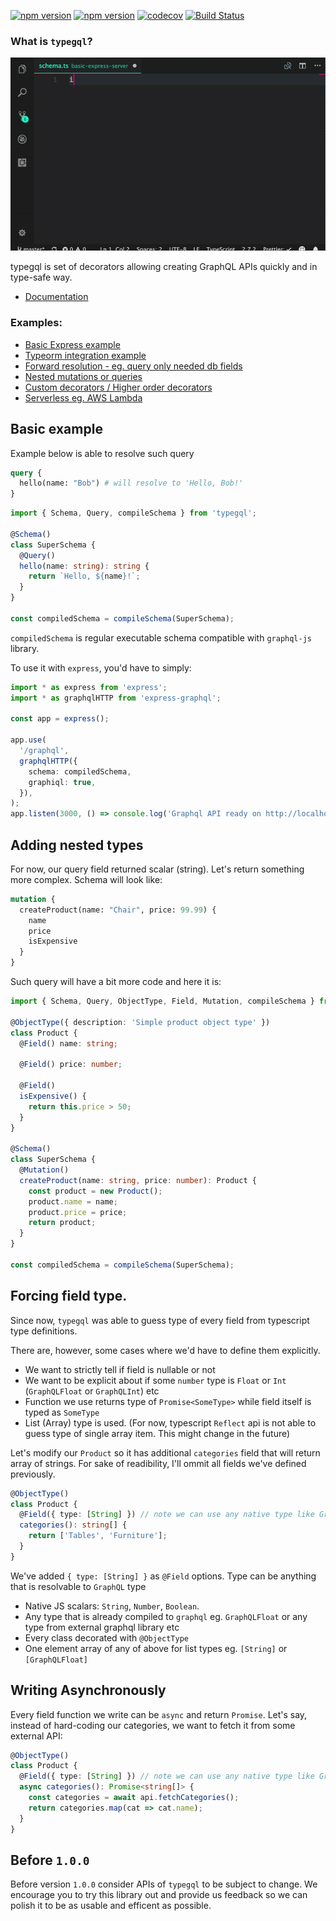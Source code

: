 [![npm version](https://badge.fury.io/js/typegql.svg)](https://badge.fury.io/js/typegql)
[![npm version](https://david-dm.org/prismake/typegql.svg)](https://david-dm.org/prismake/typegql)
[![codecov](https://codecov.io/gh/prismake/typegql/branch/master/graph/badge.svg)](https://codecov.io/gh/prismake/typegql)
[![Build Status](https://api.travis-ci.org/prismake/typegql.svg?branch=master)](https://travis-ci.org/prismake/typegql)

### What is `typegql`?

![demo](assets/demo.gif)

typegql is set of decorators allowing creating GraphQL APIs quickly and in type-safe way.

* [Documentation](https://prismake.github.io/typegql/)

### Examples:

* [Basic Express example](examples/basic-express-server)
* [Typeorm integration example](examples/typeorm-basic-integration)
* [Forward resolution - eg. query only needed db fields](examples/forward-resolution)
* [Nested mutations or queries](examples/nested-mutation-or-query)
* [Custom decorators / Higher order decorators](examples/custom-decorators)
* [Serverless eg. AWS Lambda](examples/serverless)

## Basic example

Example below is able to resolve such query

```graphql
query {
  hello(name: "Bob") # will resolve to 'Hello, Bob!'
}
```

```typescript
import { Schema, Query, compileSchema } from 'typegql';

@Schema()
class SuperSchema {
  @Query()
  hello(name: string): string {
    return `Hello, ${name}!`;
  }
}

const compiledSchema = compileSchema(SuperSchema);
```

`compiledSchema` is regular executable schema compatible with `graphql-js` library.

To use it with `express`, you'd have to simply:

```typescript
import * as express from 'express';
import * as graphqlHTTP from 'express-graphql';

const app = express();

app.use(
  '/graphql',
  graphqlHTTP({
    schema: compiledSchema,
    graphiql: true,
  }),
);
app.listen(3000, () => console.log('Graphql API ready on http://localhost:3000/graphql'));
```

## Adding nested types

For now, our query field returned scalar (string). Let's return something more complex. Schema will look like:

```graphql
mutation {
  createProduct(name: "Chair", price: 99.99) {
    name
    price
    isExpensive
  }
}
```

Such query will have a bit more code and here it is:

```typescript
import { Schema, Query, ObjectType, Field, Mutation, compileSchema } from 'typegql';

@ObjectType({ description: 'Simple product object type' })
class Product {
  @Field() name: string;

  @Field() price: number;

  @Field()
  isExpensive() {
    return this.price > 50;
  }
}

@Schema()
class SuperSchema {
  @Mutation()
  createProduct(name: string, price: number): Product {
    const product = new Product();
    product.name = name;
    product.price = price;
    return product;
  }
}

const compiledSchema = compileSchema(SuperSchema);
```

## Forcing field type.

Since now, `typegql` was able to guess type of every field from typescript type definitions.

There are, however, some cases where we'd have to define them explicitly.

* We want to strictly tell if field is nullable or not
* We want to be explicit about if some `number` type is `Float` or `Int` (`GraphQLFloat` or `GraphQLInt`) etc
* Function we use returns type of `Promise<SomeType>` while field itself is typed as `SomeType`
* List (Array) type is used. (For now, typescript `Reflect` api is not able to guess type of single array item. This might change in the future)

Let's modify our `Product` so it has additional `categories` field that will return array of strings. For sake of readibility, I'll ommit all fields we've defined previously.

```typescript
@ObjectType()
class Product {
  @Field({ type: [String] }) // note we can use any native type like GraphQLString!
  categories(): string[] {
    return ['Tables', 'Furniture'];
  }
}
```

We've added `{ type: [String] }` as `@Field` options. Type can be anything that is resolvable to `GraphQL` type

* Native JS scalars: `String`, `Number`, `Boolean`.
* Any type that is already compiled to `graphql` eg. `GraphQLFloat` or any type from external graphql library etc
* Every class decorated with `@ObjectType`
* One element array of any of above for list types eg. `[String]` or `[GraphQLFloat]`

## Writing Asynchronously

Every field function we write can be `async` and return `Promise`. Let's say, instead of hard-coding our categories, we want to fetch it from some external API:

```typescript
@ObjectType()
class Product {
  @Field({ type: [String] }) // note we can use any native type like GraphQLString!
  async categories(): Promise<string[]> {
    const categories = await api.fetchCategories();
    return categories.map(cat => cat.name);
  }
}
```

## Before `1.0.0`

Before version `1.0.0` consider APIs of `typegql` to be subject to change. We encourage you to try this library out and provide us feedback so we can polish it to be as usable and efficent as possible.
